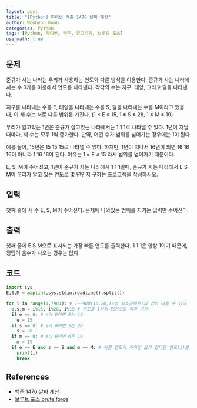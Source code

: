 ```yaml
--- 
layout: post
title: "[Python] 파이썬 백준 1476 날짜 계산"
author: Woohyun Kwon
categories: Python
tags: [Python, 파이썬, 백준, 알고리즘, 브루트 포스]
use_math: true
---
```


## 문제

준규가 사는 나라는 우리가 사용하는 연도와 다른 방식을 이용한다. 준규가 사는 나라에서는 수 3개를 이용해서 연도를 나타낸다. 각각의 수는 지구, 태양, 그리고 달을 나타낸다.

지구를 나타내는 수를 E, 태양을 나타내는 수를 S, 달을 나타내는 수를 M이라고 했을 때, 이 세 수는 서로 다른 범위를 가진다. (1 ≤ E ≤ 15, 1 ≤ S ≤ 28, 1 ≤ M ≤ 19)

우리가 알고있는 1년은 준규가 살고있는 나라에서는 1 1 1로 나타낼 수 있다. 1년이 지날 때마다, 세 수는 모두 1씩 증가한다. 만약, 어떤 수가 범위를 넘어가는 경우에는 1이 된다.

예를 들어, 15년은 15 15 15로 나타낼 수 있다. 하지만, 1년이 지나서 16년이 되면 16 16 16이 아니라 1 16 16이 된다. 이유는 1 ≤ E ≤ 15 라서 범위를 넘어가기 때문이다.

E, S, M이 주어졌고, 1년이 준규가 사는 나라에서 1 1 1일때, 준규가 사는 나라에서 E S M이 우리가 알고 있는 연도로 몇 년인지 구하는 프로그램을 작성하시오.

## 입력
첫째 줄에 세 수 E, S, M이 주어진다. 문제에 나와있는 범위를 지키는 입력만 주어진다.

## 출력
첫째 줄에 E S M으로 표시되는 가장 빠른 연도를 출력한다. 1 1 1은 항상 1이기 때문에, 정답이 음수가 나오는 경우는 없다.

## 코드

```python
import sys
E,S,M = map(int,sys.stdin.readline().split())

for i in range(1,7981): # 1~7980(15,28,19의 최소공배수)의 값이 나올 수 있다
  e,s,m = i%15, i%28, i%19 # 연도를 1부터 ESM으로 각각 치환
  if e == 0: # e가 0이면 E는 15
    e = 15
  if s == 0: # s가 0이면 S는 28
    s = 28
  if m == 0: # m이 0이면 M은 19
    m = 19
  if e == E and s == S and m == M: # 치환 연도가 주어진 값과 같다면 연도(i)를 출력
    print(i)
    break
```

## References

- [백준 1476 날짜 계산](https://www.acmicpc.net/problem/1476)
- [브루트 포스 brute force](https://woohyunkwon.github.io/algorithm/2022/01/22/BruteForce.html)